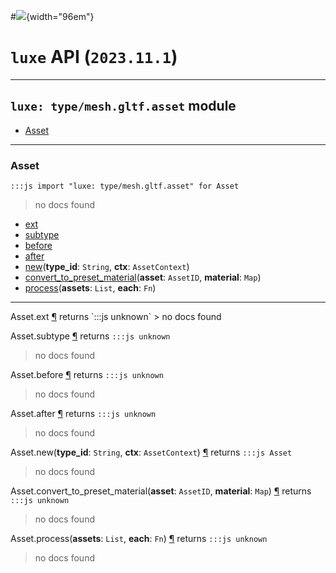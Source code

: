 #![](../../../../../../images/luxe-dark.svg){width="96em"}

# `luxe` API (`2023.11.1`)  


---

## `luxe: type/mesh.gltf.asset` module

- [Asset](#asset)   

---

### Asset
`:::js import "luxe: type/mesh.gltf.asset" for Asset`
> no docs found

- [ext](#Asset.ext)
- [subtype](#Asset.subtype)
- [before](#Asset.before)
- [after](#Asset.after)
- [new](#Asset.new+2)(**type_id**: `String`, **ctx**: `AssetContext`)
- [convert_to_preset_material](#Asset.convert_to_preset_material+2)(**asset**: `AssetID`, **material**: `Map`)
- [process](#Asset.process+2)(**assets**: `List`, **each**: `Fn`)

<hr/>
<endpoint module="luxe: type/mesh.gltf.asset" class="Asset" signature="ext"></endpoint>
<signature id="Asset.ext">Asset.ext
<a class="headerlink" href="#Asset.ext" title="Permanent link">¶</a></signature>
<span class='api_ret'>returns</span> `:::js unknown`
> no docs found   

<endpoint module="luxe: type/mesh.gltf.asset" class="Asset" signature="subtype"></endpoint>
<signature id="Asset.subtype">Asset.subtype
<a class="headerlink" href="#Asset.subtype" title="Permanent link">¶</a></signature>
<span class='api_ret'>returns</span> `:::js unknown`
> no docs found   

<endpoint module="luxe: type/mesh.gltf.asset" class="Asset" signature="before"></endpoint>
<signature id="Asset.before">Asset.before
<a class="headerlink" href="#Asset.before" title="Permanent link">¶</a></signature>
<span class='api_ret'>returns</span> `:::js unknown`
> no docs found   

<endpoint module="luxe: type/mesh.gltf.asset" class="Asset" signature="after"></endpoint>
<signature id="Asset.after">Asset.after
<a class="headerlink" href="#Asset.after" title="Permanent link">¶</a></signature>
<span class='api_ret'>returns</span> `:::js unknown`
> no docs found   

<endpoint module="luxe: type/mesh.gltf.asset" class="Asset" signature="new(type_id : String, ctx : AssetContext)"></endpoint>
<signature id="Asset.new+2">Asset.new(**type_id**: `String`, **ctx**: `AssetContext`)
<a class="headerlink" href="#Asset.new+2" title="Permanent link">¶</a></signature>
<span class='api_ret'>returns</span> `:::js Asset`
> no docs found   

<endpoint module="luxe: type/mesh.gltf.asset" class="Asset" signature="convert_to_preset_material(asset : AssetID, material : Map)"></endpoint>
<signature id="Asset.convert_to_preset_material+2">Asset.convert_to_preset_material(**asset**: `AssetID`, **material**: `Map`)
<a class="headerlink" href="#Asset.convert_to_preset_material+2" title="Permanent link">¶</a></signature>
<span class='api_ret'>returns</span> `:::js unknown`
> no docs found   

<endpoint module="luxe: type/mesh.gltf.asset" class="Asset" signature="process(assets : List, each : Fn)"></endpoint>
<signature id="Asset.process+2">Asset.process(**assets**: `List`, **each**: `Fn`)
<a class="headerlink" href="#Asset.process+2" title="Permanent link">¶</a></signature>
<span class='api_ret'>returns</span> `:::js unknown`
> no docs found   

